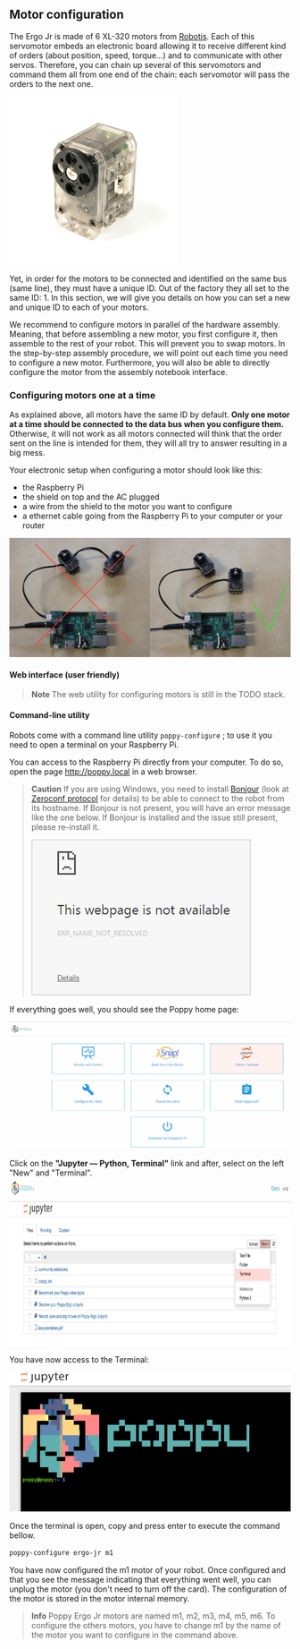 ## Motor configuration

The Ergo Jr is made of 6 XL-320 motors from [Robotis](http://support.robotis.com/en/product/dynamixel/xl-series/xl-320.htm). Each of this servomotor embeds an electronic board allowing it to receive different kind of orders (about position, speed, torque...) and to communicate with other servos. Therefore, you can chain up several of this servomotors and command them all from one end of the chain: each servomotor will pass the orders to the next one.

<img src="img/assembly/xl_320.jpg" alt="XL320" height="300">

Yet, in order for the motors to be connected and identified on the same bus (same line), they must have a unique ID. Out of the factory they all set to the same ID: 1. In this section, we will give you details on how you can set a new and unique ID to each of your motors.

We recommend to configure motors in parallel of the hardware assembly. Meaning, that before assembling a new motor, you first configure it, then assemble to the rest of your robot. This will prevent you to swap motors. In the step-by-step assembly procedure, we will point out each time you need to configure a new motor. Furthermore, you will also be able to directly configure the motor from the assembly notebook interface.


### Configuring motors one at a time

As explained above, all motors have the same ID by default. **Only one motor at a time should be connected to the data bus when you configure them.** Otherwise, it will not work as all motors connected will think that the order sent on the line is intended for them, they will all try to answer resulting in a big mess.

Your electronic setup when configuring a motor should look like this:

* the Raspberry Pi
* the shield on top and the AC plugged
* a wire from the shield to the motor you want to configure
* a ethernet cable going from the Raspberry Pi to your computer or your router

![XL-320 configuration ; one motor at a time](img/motor_one_by_one.jpg)


#### Web interface (user friendly)
<!-- TODO: image du notebook  -->
<!-- The easiest way to use it, is through the notebook interface which will show you at which step of the assembly you have to configure a new motor.
 -->
 <!-- *Note: advanced users may directly use it from the command line terminal. For instance, to configure the motor "m3":* -->
> **Note** The web utility for configuring motors is still in the TODO stack.

#### Command-line utility
Robots come with a command line utility `poppy-configure` ; to use it you need to open a terminal on your Raspberry Pi.

You can access to the Raspberry Pi directly from your computer. To do so, open the page http://poppy.local in a web browser.
> **Caution** If you are using Windows, you need to install [Bonjour](https://support.apple.com/kb/DL999) (look at [Zeroconf protocol](../../installation/install-zeroconf.md) for details) to be able to connect to the robot from its hostname. If Bonjour is not present, you will have an error message like the one below. If Bonjour is installed and the issue still present, please re-install it.
>
>![Page doesn't exist](img/IHM/webpage_not_available.jpg)



If everything goes well, you should see the Poppy home page:

![Poppy home page](img/IHM/accueil_poppy_local.PNG)

Click on the **"Jupyter — Python, Terminal"** link and after, select on the left "New" and "Terminal".
<img src="img/IHM/jupyter_new_terminal.png" alt="Jupyter terminal" height="300">

You have now access to the Terminal:

![terminal for configuration](img/IHM/terminal_for_configuration.PNG)


Once the terminal is open, copy and press enter to execute the command bellow.

```bash
poppy-configure ergo-jr m1
```

You have now configured the m1 motor of your robot.
Once configured and that you see the message indicating that everything went well, you can unplug the motor (you don't need to turn off the card). The configuration of the motor is stored in the motor internal memory.

> **Info** Poppy Ergo Jr motors are named m1, m2, m3, m4, m5, m6. To configure the others motors, you have to change m1 by the name of the motor you want to configure in the command above.
